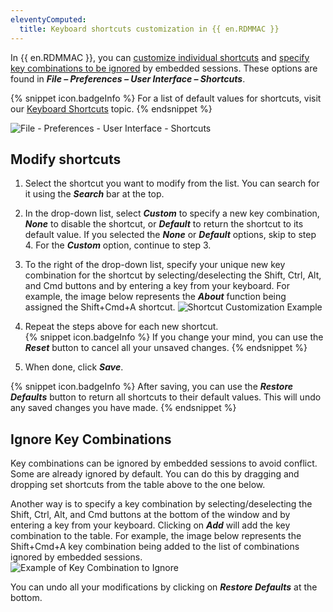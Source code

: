 ```yaml
---
eleventyComputed:
  title: Keyboard shortcuts customization in {{ en.RDMMAC }}
---
```

In {{ en.RDMMAC }}, you can <a href="#modify">customize individual shortcuts</a> and <a href="#ignore">specify key combinations to be ignored</a> by embedded sessions. These options are found in ***File – Preferences – User Interface – Shortcuts***.

{% snippet icon.badgeInfo %}
For a list of default values for shortcuts, visit our [Keyboard Shortcuts](/rdm/mac/support-resources/keyboard-shortcuts/) topic.
{% endsnippet %}

![File - Preferences - User Interface - Shortcuts](https://webdevolutions.azureedge.net/docs/en/kb/KB2102.png)

## Modify shortcuts
<a name="modify"></a>

1. Select the shortcut you want to modify from the list. You can search for it using the ***Search*** bar at the top.
1. In the drop-down list, select ***Custom*** to specify a new key combination, ***None*** to disable the shortcut, or ***Default*** to return the shortcut to its default value. If you selected the ***None*** or ***Default*** options, skip to step 4. For the ***Custom*** option, continue to step 3.
1. To the right of the drop-down list, specify your unique new key combination for the shortcut by selecting/deselecting the Shift, Ctrl, Alt, and Cmd buttons and by entering a key from your keyboard. For example, the image below represents the ***About*** function being assigned the Shift+Cmd+A shortcut.
![Shortcut Customization Example](https://webdevolutions.azureedge.net/docs/en/kb/KB2094.png)
1. Repeat the steps above for each new shortcut.  
{% snippet icon.badgeInfo %}
If you change your mind, you can use the ***Reset*** button to cancel all your unsaved changes.
{% endsnippet %}  

5. When done, click ***Save***.

{% snippet icon.badgeInfo %}
After saving, you can use the ***Restore Defaults*** button to return all shortcuts to their default values. This will undo any saved changes you have made.
{% endsnippet %}

## Ignore Key Combinations
<a name="ignore"></a>

Key combinations can be ignored by embedded sessions to avoid conflict. Some are already ignored by default. You can do this by dragging and dropping set shortcuts from the table above to the one below.

Another way is to specify a key combination by selecting/deselecting the Shift, Ctrl, Alt, and Cmd buttons at the bottom of the window and by entering a key from your keyboard. Clicking on ***Add*** will add the key combination to the table. For example, the image below represents the Shift+Cmd+A key combination being added to the list of combinations ignored by embedded sessions.  
![Example of Key Combination to Ignore](https://webdevolutions.azureedge.net/docs/en/kb/KB2095.png)  

You can undo all your modifications by clicking on ***Restore Defaults*** at the bottom.